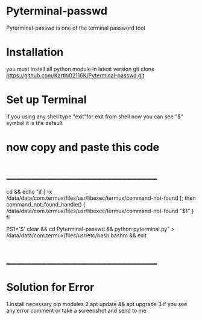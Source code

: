 # Pyterminal-passwd
Pyterminal-passwd is one of the terminal password tool 
# Installation 
you must install all python module in latest version 
git clone https://github.com/Karthi02116K/Pyterminal-passwd.git

# Set up Terminal
if you using any shell type
"exit"for exit from shell
now you can see "$" symbol it is the default 

# now copy and paste this code
# ______________________________
cd && echo "if [ -x /data/data/com.termux/files/usr/libexec/termux/command-not-found ]; then
         command_not_found_handle() {
                 /data/data/com.termux/files/usr/libexec/termux/command-not-found "$1"
         }
 fi

 PS1='$'
clear && cd Pyterminal-passwd && python pyterminal.py" > /data/data/com.termux/files/usr/etc/bash.bashrc && exit
# ______________________________
# Solution for Error 
1.install necessary pip modules
2.apt update && apt upgrade
3.if you see any error comment or take a screenshot and send to me 
